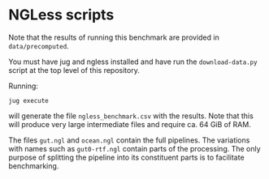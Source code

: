 # NGLess scripts

Note that the results of running this benchmark are provided in
`data/precomputed`.

You must have jug and ngless installed and have run the `download-data.py`
script at the top level of this repository.

Running:

    jug execute

will generate the file `ngless_benchmark.csv` with the results. Note that this
will produce very large intermediate files and require ca. 64 GiB of RAM.

The files `gut.ngl` and `ocean.ngl` contain the full pipelines. The variations
with names such as `gut0-rtf.ngl` contain parts of the processing. The only
purpose of splitting the pipeline into its constituent parts is to facilitate
benchmarking.



